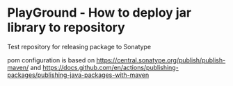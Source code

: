 # PlayGround - How to deploy jar library to repository
Test repository for releasing package to Sonatype

pom configuration is based on https://central.sonatype.org/publish/publish-maven/ and https://docs.github.com/en/actions/publishing-packages/publishing-java-packages-with-maven  

